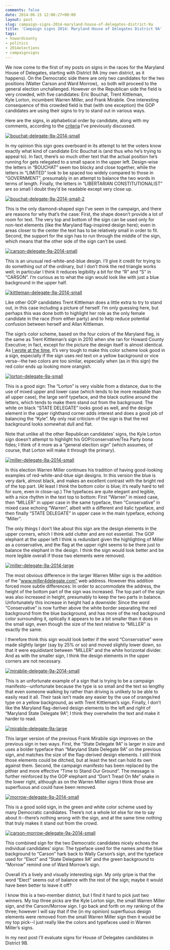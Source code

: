 ```yaml
---
comments: false
date: 2014-06-15 12:00:27+00:00
layout: post
slug: campaign-signs-2014-maryland-house-of-delegates-district-9a
title: 'Campaign signs 2014: Maryland House of Delegates District 9A'
tags:
- howardcounty
- politics
- 2014elections
- campaignsigns
---
```


We now come to the first of my posts on signs in the races for the Maryland House of Delegates, starting with District 9A (my own district, as it happens). On the Democratic side there are only two candidates for the two positions (Walter Carson and Ward Morrow),  so both will proceed to the general election unchallenged. However on the Republican side the field is very crowded, with five candidates: Eric Bouchat, Trent Kittleman, Kyle Lorton, incumbent Warren Miller, and Frank Mirabile. One interesting consequence of this crowded field is that (with one exception) the GOP candidates are using their signs to try to stand out in various ways.

Here are the signs, in alphabetical order by candidate, along with my comments, according to the [criteria](/2014/06/04/campaign-signs-2014-judging-criteria/) I’ve previously discussed.

[![bouchat-delegate-9a-2014-small](http://hecker.files.wordpress.com/2014/06/bouchat-delegate-9a-2014-small.jpg?w=625)](https://hecker.files.wordpress.com/2014/06/bouchat-delegate-9a-2014-small.jpg)

In my opinion this sign goes overboard in its attempt to let the voters know exactly what kind of candidate Eric Bouchat is (and thus who he’s trying to appeal to). In fact, there’s so much other text that the actual position he’s running for gets relegated to a small space in the upper left. Design-wise the letters in “BOUCHAT” seem too blocky and close together, while the letters in “LIMITED” look to be spaced too widely compared to those in “GOVERNMENT”, presumably in an attempt to balance the two words in terms of length. Finally, the letters in “LIBERTARIAN CONSTITUTIONALIST” are so small I doubt they’d be readable except very close up.

[![bouchat-delegate-9a-2014-small-2](http://hecker.files.wordpress.com/2014/06/bouchat-delegate-9a-2014-small-2.jpg?w=625)](https://hecker.files.wordpress.com/2014/06/bouchat-delegate-9a-2014-small-2.jpg)

This is the only diamond-shaped sign I've seen in the campaign, and there are reasons for why that’s the case: First, the shape doesn’t provide a lot of room for text. The very top and bottom of the sign can be used only for non-text elements (like the Maryland flag-inspired design here); even in areas closer to the center the text has to be relatively small in order to fit. Second, the support for the sign has to run through the middle of the sign, which means that the other side of the sign can’t be used.

[![carson-delegate-9a-2014-small](http://hecker.files.wordpress.com/2014/06/carson-delegate-9a-2014-small.jpg?w=625)](https://hecker.files.wordpress.com/2014/06/carson-delegate-9a-2014-small.jpg)

This is an unusual red-white-and-blue design. I’ll give it credit for trying to do something out of the ordinary, but I don’t think the red triangle works well; in particular I think it reduces legibility a bit for the “R” and “S” in “CARSON”. I’m curious as to what the sign would look like with just a blue background in the upper half.

[![kittleman-delegate-9a-2014-small](http://hecker.files.wordpress.com/2014/06/kittleman-delegate-9a-2014-small.jpg?w=625)](https://hecker.files.wordpress.com/2014/06/kittleman-delegate-9a-2014-small.jpg)

Like other GOP candidates Trent Kittleman does a little extra to try to stand out, in this case including a picture of herself. I’m only guessing here, but perhaps this was done both to highlight her role as the only female candidate in the race (from either party) and to help reduce potential confusion between herself and Allan Kittleman.

The sign’s color scheme, based on the four colors of the Maryland flag, is the same as Trent Kittleman’s sign in 2010 when she ran for Howard County Executive; in fact, except for the picture the design itself is almost identical. As [I wrote at the time](/2013/06/24/looking-back-at-2010-howard-county-campaign-signs-part-2/), it’s very tough to make this color scheme look good in a sign, especially if the sign uses red text on a yellow background or vice versa--the two colors are too similar, especially when (as in this sign) the red color ends up looking more orangish.

[![lorton-delegate-9a-small](http://hecker.files.wordpress.com/2014/06/lorton-delegate-9a-small.jpg?w=625)](https://hecker.files.wordpress.com/2014/06/lorton-delegate-9a-small.jpg)

This is a good sign: The “Lorton” is very visible from a distance, due to the use of mixed upper and lower case (which tends to be more readable than all upper case), the large serif typeface, and the black outline around the letters, which tends to make them stand out from the background. The white on black “STATE DELEGATE” looks good as well, and the design element in the upper righthand corner adds interest and does a good job of balancing the “Kyle”. My only real criticism of the sign is that the red background looks somewhat dull and flat.

Note that unlike all the other Republican candidates’ signs, the Kyle Lorton sign doesn’t attempt to highlight his GOP/conservative/Tea Party bona fides; I think of it more as a “general election sign” (which assumes, of course, that Lorton will make it through the primary).

[![miller-delegate-9a-2014-small](http://hecker.files.wordpress.com/2014/06/miller-delegate-9a-2014-small1.jpg?w=625)](https://hecker.files.wordpress.com/2014/06/miller-delegate-9a-2014-small1.jpg)

In this election Warren Miller continues his tradition of having good-looking examples of red-white-and-blue sign designs. In this version the blue is very dark, almost black, and makes an excellent contrast with the bright red of the top part. (At least I _think_ the bottom color is blue; it’s really hard to tell for sure, even in close-up.) The typefaces are quite elegant and legible, with a nice rhythm in the text top to bottom: First “Warren” in mixed case, then “MILLER” in upper case in the same typeface, then “Conservative” in mixed case echoing “Warren”, albeit with a different and italic typeface, and then finally “STATE DELEGATE” in upper case in the main typeface, echoing “Miller”.

The only things I don’t like about this sign are the design elements in the upper corners, which I think add clutter and are not essential. The GOP elephant at the upper left I think is redundant given the highlighting of Miller as a conservative, and the flag at the upper right seems to be there just to balance the elephant in the design. I think the sign would look better and be more legible overall if those two elements were removed.

[![miller-delegate-9a-2014-large](http://hecker.files.wordpress.com/2014/06/miller-delegate-9a-2014-large.jpg?w=625)](https://hecker.files.wordpress.com/2014/06/miller-delegate-9a-2014-large.jpg)

The most obvious difference in the larger Warren Miller sign is the addition of the “www.miller4delegate.com” web address. However this addition forced more subtle differences: In order to accommodate the address, the height of the bottom part of the sign was increased. The top part of the sign was also increased in height, presumably to keep the two parts in balance. Unfortunately this increase in height had a downside: Since the word “Conservative” is now further above the white border separating the red background from the blue background, and has more of the red background color surrounding it, optically it appears to be a bit smaller than it does in the small sign, even though the size of the text relative to “MILLER” is exactly the same.

I therefore think this sign would look better if the word “Conservative” were made slightly larger (say by 25% or so) and moved slightly lower down, so that it were equidistant between “MILLER” and the white horizontal divider. And as with the smaller sign, I think the design elements in the upper corners are not necessary.

[![mirabile-delegate-9a-2014-small](http://hecker.files.wordpress.com/2014/06/mirabile-delegate-9a-2014-small.jpg?w=625)](https://hecker.files.wordpress.com/2014/06/mirabile-delegate-9a-2014-small.jpg)

This is an unfortunate example of a sign that is trying to be a campaign manifesto--unfortunate because the type is so small and the text so lengthy that even someone walking by rather than driving is unlikely to be able to easily read it all. Their task isn’t made any easier by the use of orange/red type on a yellow background, as with Trent Kittleman’s sign. Finally, I don’t like the Maryland flag-derived design elements to the left and right of “Maryland State Delegate 9A”; I think they overwhelm the text and make it harder to read.

[![mirabile-delegate-9a-large](http://hecker.files.wordpress.com/2014/06/mirabile-delegate-9a-large.jpg?w=625)](https://hecker.files.wordpress.com/2014/06/mirabile-delegate-9a-large.jpg)

This larger version of the previous Frank Mirabile sign improves on the previous sign in two ways. First, the “State Delegate 9A” is larger in size and uses a bolder typeface than “Maryland State Delegate 9A” on the previous sign, and matches the size of the flag-derived design elements. I still think those elements could be ditched, but at least the text can hold its own against them. Second, the campaign manifesto has been replaced by the pithier and more effective “Time to Stand Our Ground”. The message is further reinforced by the GOP elephant and “Don’t Tread On Me” snake in the lower right, although as on the Warren Miller signs I think those are superfluous and could have been removed.

[![morrow-delegate-9a-2014-small](http://hecker.files.wordpress.com/2014/06/morrow-delegate-9a-2014-small.jpg?w=625)](https://hecker.files.wordpress.com/2014/06/morrow-delegate-9a-2014-small.jpg)

This is a good solid sign, in the green and white color scheme used by many Democratic candidates. There’s not a whole lot else for me to say about it--there’s nothing wrong with the sign, and at the same time nothing that truly makes it stand out from the crowd.

[![carson-morrow-delegate-9a-2014-small](http://hecker.files.wordpress.com/2014/06/carson-morrow-delegate-9a-2014-small.jpg?w=625)](https://hecker.files.wordpress.com/2014/06/carson-morrow-delegate-9a-2014-small.jpg)

This combined sign for the two Democratic candidates nicely echoes the individual candidates’ signs: The typeface used for the names and the blue background to “Carson” hark back to Wally Carson’s sign, and the typeface used for “Elect” and “State Delegates 9A” and the green background to “Morrow” remind one of Ward Morrow’s sign.

Overall it’s a lively and visually interesting sign. My only gripe is that the word “Elect” seems out of balance with the rest of the sign; maybe it would have been better to leave it off?

I know this is a two-member district, but I find it hard to pick just two winners. My top three picks are the Kyle Lorton sign, the small Warren Miller sign, and the Carson/Morrow sign. I go back and forth on my ranking of the three; however I will say that if the (in my opinion) superfluous design elements were removed from the small Warren Miller sign then it would be my top pick--I just really like the colors and typefaces used in Warren Miller’s signs.

In my next post I’ll evaluate signs for House of Delegates candidates in District 9B.
